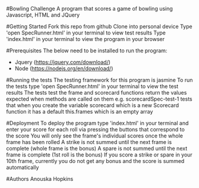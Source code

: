 #Bowling Challenge
A program that scores a game of bowling using Javascript, HTML and JQuery

#Getting Started
Fork this repo from github
Clone into personal device
Type 'open SpecRunner.html' in your terminal to view test results
Type 'index.html' in your terminal to view the program in your browser

#Prerequisites
The below need to be installed to run the program:

- Jquery (https://jquery.com/download/)
- Node (https://nodejs.org/en/download/)

#Running the tests
The testing framework for this program is jasmine
To run the tests type 'open SpecRunner.html' in your terminal to view the test results
The tests test the frame and scorecard functions return the values expected when methods are called on them
e.g. scorecardSpec-test-1 tests that when you create the variable scorecard which is a new Scorecard function it has a default this.frames which is an empty array

#Deployment
To deploy the program type 'index.html' in your terminal and enter your score for each roll via pressing the buttons that correspond to the score
You will only see the frame's individual scores once the whole frame has been rolled
A strike is not summed until the next frame is complete (whole frame is the bonus)
A spare is not summed until the next frame is complete (1st roll is the bonus)
If you score a strike or spare in your 10th frame, currently you do not get any bonus and the score is summed automatically

#Authors
Anouska Hopkins 
